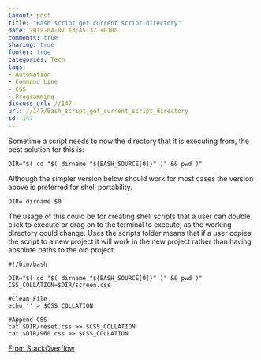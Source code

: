 ```yaml
---
layout: post
title: "Bash script get current script directory"
date: 2012-04-07 13:45:37 +0100 
comments: true
sharing: true
footer: true
categories: Tech
tags:
- Automation
- Command Line
- CSS
- Programming
discuss_url: //147
url: //147/Bash_script_get_current_script_directory
id: 147
---
```

Sometime a script needs to now the directory that it is executing from, the best solution for this is:

    DIR="$( cd "$( dirname "${BASH_SOURCE[0]}" )" && pwd )"

Although the simpler version below should work for most cases the version above is preferred for shell portability.

    DIR=`dirname $0` 

The usage of this could be for creating shell scripts that a user can double click to execute or drag on to the terminal to execute, as the working directory could change. Uses the scripts folder means that if a user copies the script to a new project it will work in the new project rather than having absolute paths to the old project. 

    #!/bin/bash

    DIR="$( cd "$( dirname "${BASH_SOURCE[0]}" )" && pwd )"
    CSS_COLLATION=$DIR/screen.css

    #Clean File
    echo '' > $CSS_COLLATION

    #Append CSS
    cat $DIR/reset.css >> $CSS_COLLATION
    cat $DIR/960.css >> $CSS_COLLATION
 

[From StackOverflow][source]

[source]: http://stackoverflow.com/questions/59895/can-a-bash-script-tell-what-directory-its-stored-in
